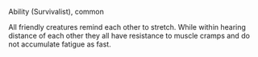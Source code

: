 Ability (Survivalist), common

All friendly creatures remind each other to stretch. While within hearing distance of each other they all have resistance to muscle cramps and do not accumulate fatigue as fast.